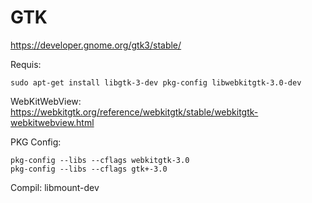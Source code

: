 # GTK

https://developer.gnome.org/gtk3/stable/


Requis:
```
sudo apt-get install libgtk-3-dev pkg-config libwebkitgtk-3.0-dev
```


WebKitWebView:
https://webkitgtk.org/reference/webkitgtk/stable/webkitgtk-webkitwebview.html


PKG Config:
```
pkg-config --libs --cflags webkitgtk-3.0
pkg-config --libs --cflags gtk+-3.0
```


Compil:
libmount-dev
